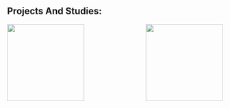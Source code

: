 ## Projects And Studies:
<div>
  
  <img  height="180em" src="https://github-readme-stats.vercel.app/api?username=paulovictormourao&show_icons=true&theme=great-gatsby&include_all_commits=true&count_private=true"/>
  <img align="right" height="180em" src="https://github-readme-stats.vercel.app/api/top-langs/?username=paulovictormourao&layout=compact&langs_count=16&theme=great-gatsby"/>
  
</div>

